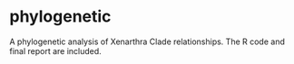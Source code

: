 # phylogenetic
A phylogenetic analysis of Xenarthra Clade relationships. The R code and final report are included.
